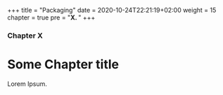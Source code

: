 +++
title = "Packaging"
date = 2020-10-24T22:21:19+02:00
weight = 15
chapter = true
pre = "<b>X. </b>"
+++

### Chapter X

# Some Chapter title

Lorem Ipsum.
